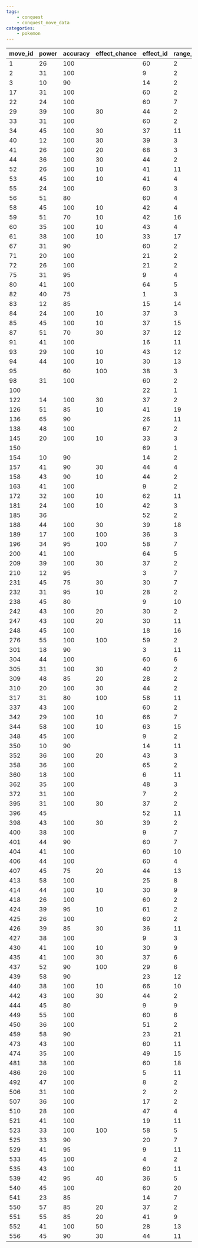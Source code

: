 ```yaml
---
tags:
    - conquest
    - conquest_move_data
categories:
    - pokemon
---
```


| move_id | power | accuracy | effect_chance | effect_id | range_id | displacement_id |
|---------|-------|----------|---------------|-----------|----------|-----------------|
| 1       | 26    | 100      |               | 60        | 2        |                 |
| 2       | 31    | 100      |               | 9         | 2        |                 |
| 3       | 10    | 90       |               | 14        | 2        |                 |
| 17      | 31    | 100      |               | 60        | 2        |                 |
| 22      | 24    | 100      |               | 60        | 7        |                 |
| 29      | 39    | 100      | 30            | 44        | 2        |                 |
| 33      | 31    | 100      |               | 60        | 2        |                 |
| 34      | 45    | 100      | 30            | 37        | 11       | 1               |
| 40      | 12    | 100      | 30            | 39        | 3        |                 |
| 41      | 26    | 100      | 20            | 68        | 3        |                 |
| 44      | 36    | 100      | 30            | 44        | 2        |                 |
| 52      | 26    | 100      | 10            | 41        | 11       |                 |
| 53      | 45    | 100      | 10            | 41        | 4        |                 |
| 55      | 24    | 100      |               | 60        | 3        |                 |
| 56      | 51    | 80       |               | 60        | 4        |                 |
| 58      | 45    | 100      | 10            | 42        | 4        |                 |
| 59      | 51    | 70       | 10            | 42        | 16       |                 |
| 60      | 35    | 100      | 10            | 43        | 4        |                 |
| 61      | 38    | 100      | 10            | 33        | 17       |                 |
| 67      | 31    | 90       |               | 60        | 2        |                 |
| 71      | 20    | 100      |               | 21        | 2        |                 |
| 72      | 26    | 100      |               | 21        | 2        |                 |
| 75      | 31    | 95       |               | 9         | 4        |                 |
| 80      | 41    | 100      |               | 64        | 5        |                 |
| 82      | 40    | 75       |               | 1         | 3        |                 |
| 83      | 12    | 85       |               | 15        | 14       |                 |
| 84      | 24    | 100      | 10            | 37        | 3        |                 |
| 85      | 45    | 100      | 10            | 37        | 15       |                 |
| 87      | 51    | 70       | 30            | 37        | 12       |                 |
| 91      | 41    | 100      |               | 16        | 11       |                 |
| 93      | 29    | 100      | 10            | 43        | 12       |                 |
| 94      | 44    | 100      | 10            | 30        | 13       |                 |
| 95      |       | 60       | 100           | 38        | 3        |                 |
| 98      | 31    | 100      |               | 60        | 2        |                 |
| 100     |       |          |               | 22        | 1        |                 |
| 122     | 14    | 100      | 30            | 37        | 2        |                 |
| 126     | 51    | 85       | 10            | 41        | 19       |                 |
| 136     | 65    | 90       |               | 26        | 11       | 1               |
| 138     | 48    | 100      |               | 67        | 2        |                 |
| 145     | 20    | 100      | 10            | 33        | 3        |                 |
| 150     |       |          |               | 69        | 1        |                 |
| 154     | 10    | 90       |               | 14        | 2        |                 |
| 157     | 41    | 90       | 30            | 44        | 4        |                 |
| 158     | 43    | 90       | 10            | 44        | 2        |                 |
| 163     | 41    | 100      |               | 9         | 2        |                 |
| 172     | 32    | 100      | 10            | 62        | 11       | 1               |
| 181     | 24    | 100      | 10            | 42        | 3        |                 |
| 185     | 36    |          |               | 52        | 2        |                 |
| 188     | 44    | 100      | 30            | 39        | 18       |                 |
| 189     | 17    | 100      | 100           | 36        | 3        |                 |
| 196     | 34    | 95       | 100           | 58        | 7        |                 |
| 200     | 41    | 100      |               | 64        | 5        |                 |
| 209     | 39    | 100      | 30            | 37        | 2        |                 |
| 210     | 12    | 95       |               | 3         | 7        |                 |
| 231     | 45    | 75       | 30            | 30        | 7        | 4               |
| 232     | 31    | 95       | 10            | 28        | 2        |                 |
| 238     | 45    | 80       |               | 9         | 10       |                 |
| 242     | 43    | 100      | 20            | 30        | 2        |                 |
| 247     | 43    | 100      | 20            | 30        | 11       |                 |
| 248     | 45    | 100      |               | 18        | 16       |                 |
| 276     | 55    | 100      | 100           | 59        | 2        | 4               |
| 301     | 18    | 90       |               | 3         | 11       | 1               |
| 304     | 44    | 100      |               | 60        | 6        |                 |
| 305     | 31    | 100      | 30            | 40        | 2        |                 |
| 309     | 48    | 85       | 20            | 28        | 2        | 4               |
| 310     | 20    | 100      | 30            | 44        | 2        | 4               |
| 317     | 31    | 80       | 100           | 58        | 11       |                 |
| 337     | 43    | 100      |               | 60        | 2        |                 |
| 342     | 29    | 100      | 10            | 66        | 7        |                 |
| 344     | 58    | 100      | 10            | 63        | 15       | 1               |
| 348     | 45    | 100      |               | 9         | 2        |                 |
| 350     | 10    | 90       |               | 14        | 11       |                 |
| 352     | 36    | 100      | 20            | 43        | 3        |                 |
| 358     | 36    | 100      |               | 65        | 2        |                 |
| 360     | 18    | 100      |               | 6         | 11       | 1               |
| 362     | 35    | 100      |               | 48        | 3        |                 |
| 372     | 31    | 100      |               | 7         | 2        |                 |
| 395     | 31    | 100      | 30            | 37        | 2        | 4               |
| 396     | 45    |          |               | 52        | 11       | 4               |
| 398     | 43    | 100      | 30            | 39        | 2        |                 |
| 400     | 38    | 100      |               | 9         | 7        |                 |
| 401     | 44    | 90       |               | 60        | 7        | 4               |
| 404     | 41    | 100      |               | 60        | 10       |                 |
| 406     | 44    | 100      |               | 60        | 4        |                 |
| 407     | 45    | 75       | 20            | 44        | 13       | 2               |
| 413     | 58    | 100      |               | 25        | 8        | 1               |
| 414     | 44    | 100      | 10            | 30        | 9        |                 |
| 418     | 26    | 100      |               | 60        | 2        |                 |
| 424     | 39    | 95       | 10            | 61        | 2        |                 |
| 425     | 26    | 100      |               | 60        | 2        |                 |
| 426     | 39    | 85       | 30            | 36        | 11       |                 |
| 427     | 38    | 100      |               | 9         | 3        |                 |
| 430     | 41    | 100      | 10            | 30        | 9        |                 |
| 435     | 41    | 100      | 30            | 37        | 6        |                 |
| 437     | 52    | 90       | 100           | 29        | 6        |                 |
| 439     | 58    | 90       |               | 23        | 12       |                 |
| 440     | 38    | 100      | 10            | 66        | 10       |                 |
| 442     | 43    | 100      | 30            | 44        | 2        | 4               |
| 444     | 45    | 80       |               | 9         | 9        |                 |
| 449     | 55    | 100      |               | 60        | 6        |                 |
| 450     | 36    | 100      |               | 51        | 2        |                 |
| 459     | 58    | 90       |               | 23        | 21       |                 |
| 473     | 43    | 100      |               | 60        | 11       |                 |
| 474     | 35    | 100      |               | 49        | 15       |                 |
| 481     | 38    | 100      |               | 60        | 18       |                 |
| 486     | 26    | 100      |               | 5         | 11       |                 |
| 492     | 47    | 100      |               | 8         | 2        |                 |
| 506     | 31    | 100      |               | 2         | 2        |                 |
| 507     | 36    | 100      |               | 17        | 2        |                 |
| 510     | 28    | 100      |               | 47        | 4        |                 |
| 521     | 41    | 100      |               | 19        | 11       | 3               |
| 523     | 33    | 100      | 100           | 58        | 5        |                 |
| 525     | 33    | 90       |               | 20        | 7        | 5               |
| 529     | 41    | 95       |               | 9         | 11       | 1               |
| 533     | 45    | 100      |               | 4         | 2        |                 |
| 535     | 43    | 100      |               | 60        | 11       | 1               |
| 539     | 42    | 95       | 40            | 36        | 5        |                 |
| 540     | 45    | 100      |               | 60        | 20       |                 |
| 541     | 23    | 85       |               | 14        | 7        |                 |
| 550     | 57    | 85       | 20            | 37        | 2        | 4               |
| 551     | 55    | 85       | 20            | 41        | 9        |                 |
| 552     | 41    | 100      | 50            | 28        | 13       | 2               |
| 556     | 45    | 90       | 30            | 44        | 11       |                 |

